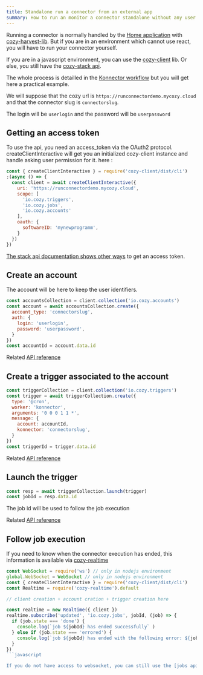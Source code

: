 ```yaml
---
title: Standalone run a connector from an external app
summary: How to run an monitor a connector standalone without any user setup
---
```


Running a connector is normally handled by the [Home application](https://github.com/cozy/cozy-home)
with [cozy-harvest-lib](https://github.com/cozy/cozy-libs/tree/master/packages/cozy-harvest-lib).
But if you are in an environment which cannot use react, you will have to run your connector
yourself.

If you are in a javascript environment, you can use the [cozy-client](/cozy-client/getting-started/) lib.
Or else, you still have the [cozy-stack api](/cozy-stack/#reference).

The whole process is detailled in the [Konnector workflow](/cozy-stack/konnectors-workflow/) but
you will get here a practical example.

We will suppose that the cozy url is `https://runconnectordemo.mycozy.cloud` and that the
connector slug is `connectorslug`.

The login will be `userlogin` and the password will be `userpassword`

## Getting an access token

To use the api, you need an access_token via the OAuth2 protocol. createClientInteractive will get
you an initialized cozy-client instance and handle asking user permission for it.
here :

```javascript
const { createClientInteractive } = require('cozy-client/dist/cli')
;(async () => {
  const client = await createClientInteractive({
    uri: 'https://runconnectordemo.mycozy.cloud',
    scope: [
      'io.cozy.triggers',
      'io.cozy.jobs',
      'io.cozy.accounts'
    ],
    oauth: {
      softwareID: 'mynewprogramm',
    }
  })
})
```

[The stack api documentation shows other ways](/cozy-stack/auth/#how-to-register-the-application_1)
to get an access token.

## Create an account

The account will be here to keep the user identifiers.

```javascript
const accountsCollection = client.collection('io.cozy.accounts')
const account = await accountsCollection.create({
  account_type: 'connectorslug',
  auth: {
    login: 'userlogin',
    password: 'userpassword',
  }
})
const accountId = account.data.id
```

Related [API reference](/cozy-stack/data-system/#create-a-document)

## Create a trigger associated to the account

```javascript
const triggerCollection = client.collection('io.cozy.triggers')
const trigger = await triggerCollection.create({
  type: '@cron',
  worker: 'konnector',
  arguments: '0 0 0 1 1 *',
  message: {
    account: accountId,
    konnector: 'connectorslug',
  }
})
const triggerId = trigger.data.id
```

Related [API reference](/cozy-stack/jobs/#triggers)

## Launch the trigger

```javascript
const resp = await triggerCollection.launch(trigger)
const jobId = resp.data.id
```

The job id will be used to follow the job execution

Related [API reference](/cozy-stack/jobs/#triggers)

## Follow job execution

If you need to know when the connector execution has ended, this information is available via
[cozy-realtime](/cozy-realtime/)


```javascript
const WebSocket = require('ws') // only in nodejs environment
global.WebSocket = WebSocket // only in nodejs environment
const { createClientInteractive } = require('cozy-client/dist/cli')
const Realtime = require('cozy-realtime').default

// client creation + account cration + trigger creation here

const realtime = new Realtime({ client })
realtime.subscribe('updated', 'io.cozy.jobs', jobId, (job) => {
  if (job.state === 'done') {
    console.log(`job ${jobId} has ended successfully` )
  } else if (job.state === 'errored') {
    console.log(`job ${jobId} has ended with the following error: ${job.error}` )
  }
})
```javascript

If you do not have access to websocket, you can still use the [jobs api](/cozy-stack/jobs/#get-jobsjob-id) to poll the job state

